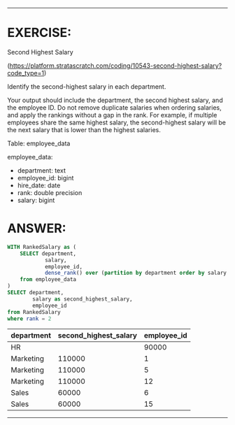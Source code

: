 
-------------------------------------------------------------------------
# EXERCISE: 
Second Highest Salary

(https://platform.stratascratch.com/coding/10543-second-highest-salary?code_type=1)

Identify the second-highest salary in each department.

Your output should include the department, the second highest salary, and the employee ID. Do not remove duplicate salaries when ordering salaries, and apply the rankings without a gap in the rank. For example, if multiple employees share the same highest salary, the second-highest salary will be the next salary that is lower than the highest salaries.

Table: employee_data

employee_data:
- department:
text
- employee_id:
bigint
- hire_date:
date
- rank:
double precision
- salary:
bigint


# ANSWER:
```sql
WITH RankedSalary as (
    SELECT department,
            salary,
            employee_id,
            dense_rank() over (partition by department order by salary desc) as rank
    from employee_data
)
SELECT department,
        salary as second_highest_salary,
        employee_id
from RankedSalary
where rank = 2
```

|department	|second_highest_salary	|employee_id
|---|---|---|
|HR|	|90000	|7
|Marketing	|110000	|1
|Marketing	|110000	|5
|Marketing	|110000	|12
|Sales	|60000	|6
|Sales	|60000	|15

-------------------------------------------------------------------------


